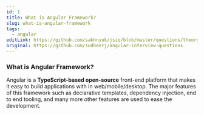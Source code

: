 ```yaml
---
id: 1
title: What is Angular Framework?
slug: what-is-angular-framework
tags:
  - angular
editLink: https://github.com/sakhnyuk/jsiq/blob/master/questions/theory/angular/1.md
original: https://github.com/sudheerj/angular-interview-questions
---
```


### What is Angular Framework?

Angular is a **TypeScript-based open-source** front-end platform that makes it easy to build applications with in web/mobile/desktop. The major features of this framework such as declarative templates, dependency injection, end to end tooling, and many more other features are used to ease the development.